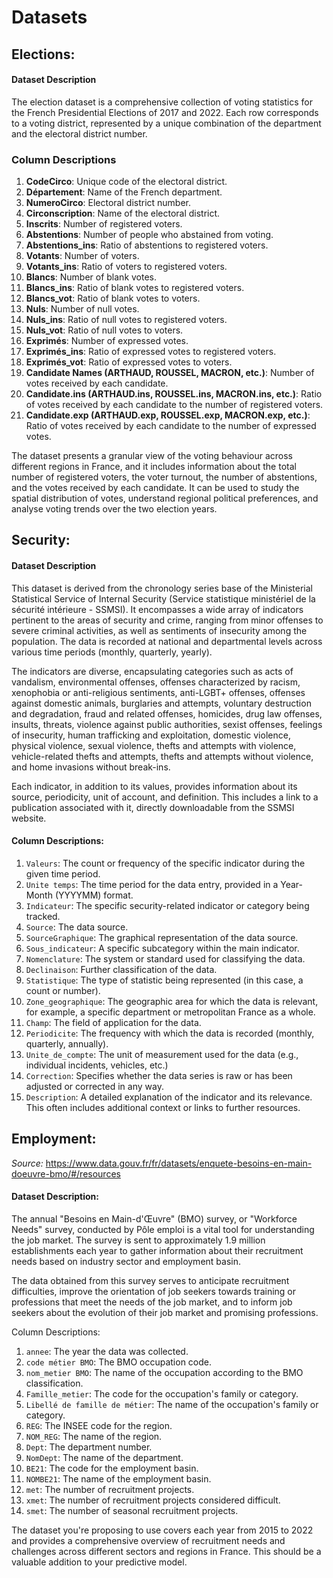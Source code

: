 # Datasets

## Elections:

#### Dataset Description

The election dataset is a comprehensive collection of voting statistics for the French Presidential Elections of 2017 and 2022. Each row corresponds to a voting district, represented by a unique combination of the department and the electoral district number.

### Column Descriptions

1. **CodeCirco**: Unique code of the electoral district.
2. **Département**: Name of the French department.
3. **NumeroCirco**: Electoral district number.
4. **Circonscription**: Name of the electoral district.
5. **Inscrits**: Number of registered voters.
6. **Abstentions**: Number of people who abstained from voting.
7. **Abstentions_ins**: Ratio of abstentions to registered voters.
8. **Votants**: Number of voters.
9. **Votants_ins**: Ratio of voters to registered voters.
10. **Blancs**: Number of blank votes.
11. **Blancs_ins**: Ratio of blank votes to registered voters.
12. **Blancs_vot**: Ratio of blank votes to voters.
13. **Nuls**: Number of null votes.
14. **Nuls_ins**: Ratio of null votes to registered voters.
15. **Nuls_vot**: Ratio of null votes to voters.
16. **Exprimés**: Number of expressed votes.
17. **Exprimés_ins**: Ratio of expressed votes to registered voters.
18. **Exprimés_vot**: Ratio of expressed votes to voters.
19. **Candidate Names (ARTHAUD, ROUSSEL, MACRON, etc.)**: Number of votes received by each candidate.
20. **Candidate.ins (ARTHAUD.ins, ROUSSEL.ins, MACRON.ins, etc.)**: Ratio of votes received by each candidate to the number of registered voters.
21. **Candidate.exp (ARTHAUD.exp, ROUSSEL.exp, MACRON.exp, etc.)**: Ratio of votes received by each candidate to the number of expressed votes.

The dataset presents a granular view of the voting behaviour across different regions in France, and it includes information about the total number of registered voters, the voter turnout, the number of abstentions, and the votes received by each candidate. It can be used to study the spatial distribution of votes, understand regional political preferences, and analyse voting trends over the two election years.

## Security: 

#### Dataset Description

This dataset is derived from the chronology series base of the Ministerial Statistical Service of Internal Security (Service statistique ministériel de la sécurité intérieure - SSMSI). It encompasses a wide array of indicators pertinent to the areas of security and crime, ranging from minor offenses to severe criminal activities, as well as sentiments of insecurity among the population. The data is recorded at national and departmental levels across various time periods (monthly, quarterly, yearly). 

The indicators are diverse, encapsulating categories such as acts of vandalism, environmental offenses, offenses characterized by racism, xenophobia or anti-religious sentiments, anti-LGBT+ offenses, offenses against domestic animals, burglaries and attempts, voluntary destruction and degradation, fraud and related offenses, homicides, drug law offenses, insults, threats, violence against public authorities, sexist offenses, feelings of insecurity, human trafficking and exploitation, domestic violence, physical violence, sexual violence, thefts and attempts with violence, vehicle-related thefts and attempts, thefts and attempts without violence, and home invasions without break-ins.

Each indicator, in addition to its values, provides information about its source, periodicity, unit of account, and definition. This includes a link to a publication associated with it, directly downloadable from the SSMSI website.

#### Column Descriptions:

1. `Valeurs`: The count or frequency of the specific indicator during the given time period.
2. `Unite temps`: The time period for the data entry, provided in a Year-Month (YYYYMM) format.
3. `Indicateur`: The specific security-related indicator or category being tracked.
4. `Source`: The data source.
5. `SourceGraphique`: The graphical representation of the data source.
6. `Sous_indicateur`: A specific subcategory within the main indicator.
7. `Nomenclature`: The system or standard used for classifying the data.
8. `Declinaison`: Further classification of the data.
9. `Statistique`: The type of statistic being represented (in this case, a count or number).
10. `Zone_geographique`: The geographic area for which the data is relevant, for example, a specific department or metropolitan France as a whole.
11. `Champ`: The field of application for the data.
12. `Periodicite`: The frequency with which the data is recorded (monthly, quarterly, annually).
13. `Unite_de_compte`: The unit of measurement used for the data (e.g., individual incidents, vehicles, etc.)
14. `Correction`: Specifies whether the data series is raw or has been adjusted or corrected in any way.
15. `Description`: A detailed explanation of the indicator and its relevance. This often includes additional context or links to further resources.






## Employment:
*Source:* https://www.data.gouv.fr/fr/datasets/enquete-besoins-en-main-doeuvre-bmo/#/resources

#### Dataset Description:

The annual "Besoins en Main-d'Œuvre" (BMO) survey, or "Workforce Needs" survey, conducted by Pôle emploi is a vital tool for understanding the job market. The survey is sent to approximately 1.9 million establishments each year to gather information about their recruitment needs based on industry sector and employment basin. 

The data obtained from this survey serves to anticipate recruitment difficulties, improve the orientation of job seekers towards training or professions that meet the needs of the job market, and to inform job seekers about the evolution of their job market and promising professions.

Column Descriptions:

1. `annee`: The year the data was collected.
2. `code métier BMO`: The BMO occupation code.
3. `nom_metier BMO`: The name of the occupation according to the BMO classification.
4. `Famille_metier`: The code for the occupation's family or category.
5. `Libellé de famille de métier`: The name of the occupation's family or category.
6. `REG`: The INSEE code for the region.
7. `NOM_REG`: The name of the region.
8. `Dept`: The department number.
9. `NomDept`: The name of the department.
10. `BE21`: The code for the employment basin.
11. `NOMBE21`: The name of the employment basin.
12. `met`: The number of recruitment projects.
13. `xmet`: The number of recruitment projects considered difficult.
14. `smet`: The number of seasonal recruitment projects.

The dataset you're proposing to use covers each year from 2015 to 2022 and provides a comprehensive overview of recruitment needs and challenges across different sectors and regions in France. This should be a valuable addition to your predictive model.